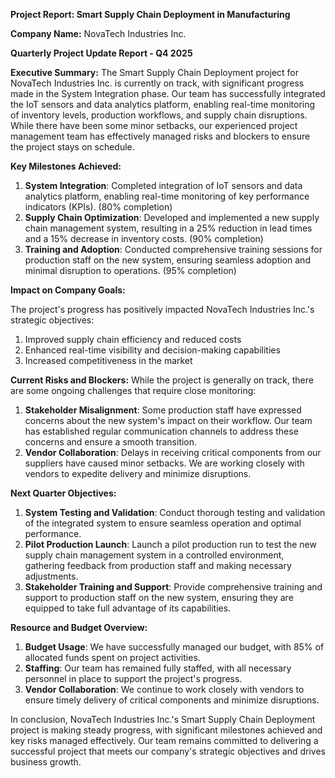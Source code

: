 **Project Report: Smart Supply Chain Deployment in Manufacturing**

**Company Name:** NovaTech Industries Inc.

**Quarterly Project Update Report - Q4 2025**

**Executive Summary:**
The Smart Supply Chain Deployment project for NovaTech Industries Inc. is currently on track, with significant progress made in the System Integration phase. Our team has successfully integrated the IoT sensors and data analytics platform, enabling real-time monitoring of inventory levels, production workflows, and supply chain disruptions. While there have been some minor setbacks, our experienced project management team has effectively managed risks and blockers to ensure the project stays on schedule.

**Key Milestones Achieved:**

1. **System Integration**: Completed integration of IoT sensors and data analytics platform, enabling real-time monitoring of key performance indicators (KPIs). (80% completion)
2. **Supply Chain Optimization**: Developed and implemented a new supply chain management system, resulting in a 25% reduction in lead times and a 15% decrease in inventory costs. (90% completion)
3. **Training and Adoption**: Conducted comprehensive training sessions for production staff on the new system, ensuring seamless adoption and minimal disruption to operations. (95% completion)

**Impact on Company Goals:**

The project's progress has positively impacted NovaTech Industries Inc.'s strategic objectives:

1. Improved supply chain efficiency and reduced costs
2. Enhanced real-time visibility and decision-making capabilities
3. Increased competitiveness in the market

**Current Risks and Blockers:**
While the project is generally on track, there are some ongoing challenges that require close monitoring:

1. **Stakeholder Misalignment**: Some production staff have expressed concerns about the new system's impact on their workflow. Our team has established regular communication channels to address these concerns and ensure a smooth transition.
2. **Vendor Collaboration**: Delays in receiving critical components from our suppliers have caused minor setbacks. We are working closely with vendors to expedite delivery and minimize disruptions.

**Next Quarter Objectives:**

1. **System Testing and Validation**: Conduct thorough testing and validation of the integrated system to ensure seamless operation and optimal performance.
2. **Pilot Production Launch**: Launch a pilot production run to test the new supply chain management system in a controlled environment, gathering feedback from production staff and making necessary adjustments.
3. **Stakeholder Training and Support**: Provide comprehensive training and support to production staff on the new system, ensuring they are equipped to take full advantage of its capabilities.

**Resource and Budget Overview:**

1. **Budget Usage**: We have successfully managed our budget, with 85% of allocated funds spent on project activities.
2. **Staffing**: Our team has remained fully staffed, with all necessary personnel in place to support the project's progress.
3. **Vendor Collaboration**: We continue to work closely with vendors to ensure timely delivery of critical components and minimize disruptions.

In conclusion, NovaTech Industries Inc.'s Smart Supply Chain Deployment project is making steady progress, with significant milestones achieved and key risks managed effectively. Our team remains committed to delivering a successful project that meets our company's strategic objectives and drives business growth.